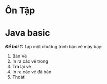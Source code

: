 # Ôn Tập
# Java basic

***Đề bài 1:***
Tạp một chương trình bán vé máy bay:
1. Bán Vé
2. In ra các vé trong
3. Tra lại vé
4. In ra các vé đã bán
5. Thoát!